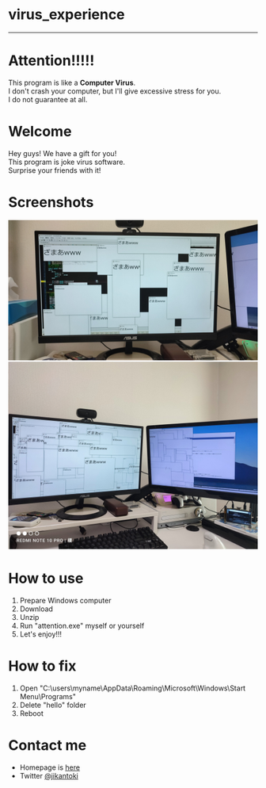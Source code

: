 # virus_experience
___
# Attention!!!!!
This program is like a **Computer Virus**.  
I don't crash your computer, but I'll give excessive stress for you.  
I do not guarantee at all.  

# Welcome
Hey guys! We have a gift for you!  
This program is joke virus software.  
Surprise your friends with it!  

# Screenshots
![](screen1.jpg)  
![](screen2.jpg)

# How to use
1. Prepare Windows computer  
2. Download  
3. Unzip  
4. Run "attention.exe" myself or yourself
5. Let's enjoy!!!

# How to fix
1. Open "C:\users\myname\AppData\Roaming\Microsoft\Windows\Start Menu\Programs"
2. Delete "hello" folder
3. Reboot

# Contact me
* Homepage is [here](https://enoki.xyz)
* Twitter [@jikantoki](https://enoki.xyz/twitter)
